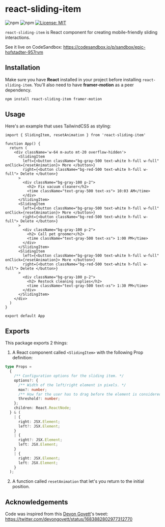 # react-sliding-item

![npm](https://img.shields.io/npm/v/react-sliding-item) ![npm](https://img.shields.io/npm/dt/react-sliding-item) [![License: MIT](https://img.shields.io/badge/License-MIT-yellow.svg)](https://opensource.org/licenses/MIT)

`react-sliding-item` is React component for creating mobile-friendly sliding interactions.


See it live on CodeSandbox: https://codesandbox.io/p/sandbox/epic-hofstadter-957rvm

## Installation

Make sure you have **React** installed in your project before installing `react-sliding-item`. You'll also need to have **framer-motion** as a peer dependency.

```bash
npm install react-sliding-item framer-motion
```

## Usage

Here's an example that uses TailwindCSS as styling:

```tsx
import { SlidingItem, resetAnimation } from 'react-sliding-item'

function App() {
  return (
    <div className='w-64 m-auto mt-20 overflow-hidden'>
      <SlidingItem
        left={<button className="bg-gray-500 text-white h-full w-full" onClick={resetAnimation}> More </button>}
        right={<button className="bg-red-500 text-white h-full w-full"> Delete </button>}
      >
        <div className="bg-gray-100 p-2">
          <h2> Fix vacuum cleaner</h2>
          <time className="text-gray-500 text-xs"> 10:03 AM</time>
        </div>
      </SlidingItem>
      <SlidingItem
        left={<button className="bg-gray-500 text-white h-full w-full" onClick={resetAnimation}> More </button>}
        right={<button className="bg-red-500 text-white h-full w-full"> Delete </button>}
      >
        <div className="bg-gray-100 p-2">
          <h2> Call pet groomer</h2>
          <time className="text-gray-500 text-xs"> 1:00 PM</time>
        </div>
      </SlidingItem>
      <SlidingItem
        left={<button className="bg-gray-500 text-white h-full w-full" onClick={resetAnimation}> More </button>}
        right={<button className="bg-red-500 text-white h-full w-full"> Delete </button>}
      >
        <div className="bg-gray-100 p-2">
          <h2> Restock cleaning suplies</h2>
          <time className="text-gray-500 text-xs"> 1:30 PM</time>
        </div>
      </SlidingItem>
    </div>
  )
}

export default App
```

## Exports

This package exports 2 things:

1. A React component called `<SlidingItem>` with the following Prop definition:

```typescript
type Props =
  {
    /** Configuration options for the sliding item. */
    options?: {
      /** Width of the left/right element in pixels. */
      max?: number;
      /** How far the user has to drag before the element is considered "swiped". This is a numeric value between 0 and `max` and represents pixels. */
      threshold?: number;
    };
    children: React.ReactNode;
  } & (
    | {
      right: JSX.Element;
      left?: JSX.Element;
    }
    | {
      right?: JSX.Element;
      left: JSX.Element;
    }
    | {
      right: JSX.Element;
      left: JSX.Element;
    }
  );
```

2. A function called `resetAnimation` that let's you return to the initial position.

## Acknowledgements

Code was inspired from this [Devon Govett](https://twitter.com/devongovett)'s tweet: https://twitter.com/devongovett/status/1683882802977312770
